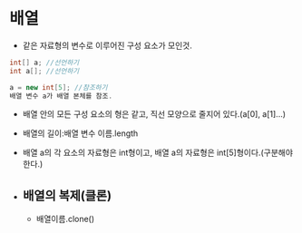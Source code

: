 # 배열
- 같은 자료형의 변수로 이루어진 구성 요소가 모인것.
```java
int[] a; //선언하기
int a[]; //선언하기

a = new int[5]; //참조하기
배열 변수 a가 배열 본체를 참조.
```

- 배열 안의 모든 구성 요소의 형은 같고, 직선 모양으로 줄지어 있다.(a[0], a[1]...)
- 배열의 길이:배열 변수 이름.length
- 배열 a의 각 요소의 자료형은 int형이고, 배열 a의 자료형은 int[5]형이다.(구분해야 한다.)
 
- ## 배열의 복제(클론)
  - 배열이름.clone()
